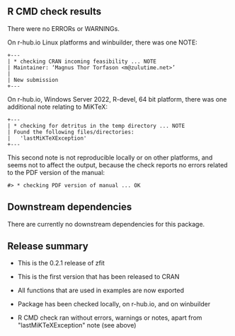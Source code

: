 
## R CMD check results

There were no ERRORs or WARNINGs.

On r-hub.io Linux platforms and winbuilder, there was one NOTE:

    +---
    | * checking CRAN incoming feasibility ... NOTE
    | Maintainer: ‘Magnus Thor Torfason <m@zulutime.net>’
    | 
    | New submission
    +---

On r-hub.io, Windows Server 2022, R-devel, 64 bit platform, there was one additional note relating to MiKTeX:

    +---
    | * checking for detritus in the temp directory ... NOTE
    | Found the following files/directories:
    |   'lastMiKTeXException'
    +---

This second note is not reproducible locally or on other platforms, and seems not to affect the output, because the check reports no errors related to the PDF version of the manual:

    #> * checking PDF version of manual ... OK


## Downstream dependencies

There are currently no downstream dependencies for this package.


## Release summary

* This is the 0.2.1 release of zfit

* This is the first version that has been released to CRAN

* All functions that are used in examples are now exported

* Package has been checked locally, on r-hub.io, and on winbuilder

* R CMD check ran without errors, warnings or notes, apart from "lastMiKTeXException" note (see above)
